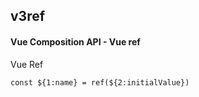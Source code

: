 ## v3ref
#### Vue Composition API - Vue ref
Vue Ref
```
const ${1:name} = ref(${2:initialValue})
```